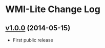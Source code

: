 # WMI-Lite  Change Log

## [v1.0.0](https://github.com/chef/wmi-lite/tree/v1.0.0) (2014-05-15)
- First public release



